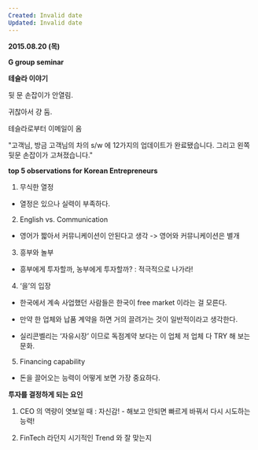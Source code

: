 ```yaml
---
Created: Invalid date
Updated: Invalid date
---
```

**2015.08.20 (목)**

**G group seminar**

**테슬라 이야기**

뒷 문 손잡이가 안열림.

귀찮아서 걍 둠.

테슬라로부터 이메일이 옴

"고객님, 방금 고객님의 차의 s/w 에 12가지의 업데이트가 완료됐습니다. 그리고 왼쪽 뒷문 손잡이가 고쳐졌습니다."

**top 5 observations for Korean Entrepreneurs**

1. 무식한 열정

- 열정은 있으나 실력이 부족하다.

2. English vs. Communication

- 영어가 짧아서 커뮤니케이션이 안된다고 생각 -> 영어와 커뮤니케이션은 별개

3. 흥부와 놀부

- 흥부에게 투자할까, 농부에게 투자할까? : 적극적으로 나가라!

4. ‘을’의 입장

- 한국에서 계속 사업했던 사람들은 한국이 free market 이라는 걸 모른다.

- 만약 한 업체와 납품 계약을 하면 거의 끌려가는 것이 일반적이라고 생각한다.

- 실리콘벨리는 ‘자유시장’ 이므로 독점계약 보다는 이 업체 저 업체 다 TRY 해 보는 문화.

5. Financing capability

- 돈을 끌어오는 능력이 어떻게 보면 가장 중요하다.

**투자를 결정하게 되는 요인**

1. CEO 의 역량이 엿보일 때 : 자신감! - 해보고 안되면 빠르게 바꿔서 다시 시도하는 능력!

2. FinTech 라던지 시기적인 Trend 와 잘 맞는지